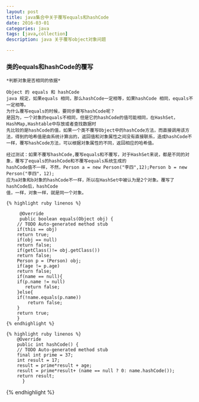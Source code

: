 ```yaml
---
layout: post
title: java集合中关于覆写equals和hashCode
date: 2016-03-01
categories: java
tags: [java,collection]
description: java 关于覆写object对象问题

---
```


### 类的equals和hashCode的覆写

    *判断对象是否相同的依据*

	Object 的 equals 和 hashCode
	java 规定，如果equals 相同，那么hashCode一定相等，如果hashCode 相同，equals不一定相等。
	为什么覆写equals的时候，要同步覆写hashCode呢？ 
	是因为，一个对象的equals不相同，但是它的hashCode的值可能相同，在HashSet，HashMap,Hashtable中存放或者查找数据时
	先比较的是hashCode的值，如果一个类不覆写Object中的hashCode方法，而直接调用该方法，得到的哈希值是由系统计算出的，返回值和对象属性之间没有直接联系，造成hashCode不一样，覆写hashCode方法，可以根据对象属性的不同，返回相应的哈希值。

	经过测试：如果不覆写hashCode,覆写equals和不覆写，对于HashSet来说，都是不同的对象，覆写了equals的hashCode和不覆写equals系统生成的
	hashCode值不一样，不然，Person a = new Person("李四",12);Person b = new Person("李四"，12); 
	应为a对象和b对象的hashCode不一样，所以在HashSet中被认为是2个对象。覆写了hashCode后，hashCode
	值，一样，对象一样，就是同一个对象。

    {% highlight ruby linenos %}

         @Override
         public boolean equals(Object obj) {   
	    // TODO Auto-generated method stub  
	    if(this == obj)  
		return true;  
	    if(obj == null) 
		return false;  
	    if(getClass()!= obj.getClass())  
		return false;  
	    Person p = (Person) obj;  
	    if(age != p.age)  
		return false;  
	    if(name == null){  
		if(p.name != null)  
		   return false;  
	    }else{  
		if(!name.equals(p.name))  
			return false;   
	    }		
	    return true;   
        }
    {% endhighlight %}  
	
    {% highlight ruby linenos %}
        @Override
        public int hashCode() {
	    // TODO Auto-generated method stub
	    final int prime = 37;
	    int result = 17;
	    result = prime*result + age;
	    result = prime*result+ (name == null ? 0: name.hashCode());
	    return result;
          }
   {% endhighlight %}